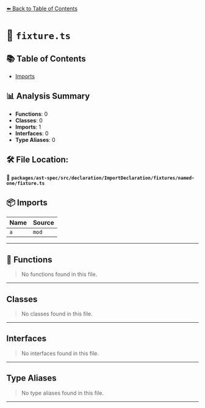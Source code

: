 [⬅️ Back to Table of Contents](../../../../../../../index.md)

# 📄 `fixture.ts`

## 📚 Table of Contents

- [Imports](#imports)

## 📊 Analysis Summary

- **Functions**: 0
- **Classes**: 0
- **Imports**: 1
- **Interfaces**: 0
- **Type Aliases**: 0

## 🛠️ File Location:
📂 **`packages/ast-spec/src/declaration/ImportDeclaration/fixtures/named-one/fixture.ts`**

## 📦 Imports

| Name | Source |
|------|--------|
| `a` | `mod` |


---

## 🔧 Functions

> No functions found in this file.


---

## Classes

> No classes found in this file.


---

## Interfaces

> No interfaces found in this file.


---

## Type Aliases

> No type aliases found in this file.


---
